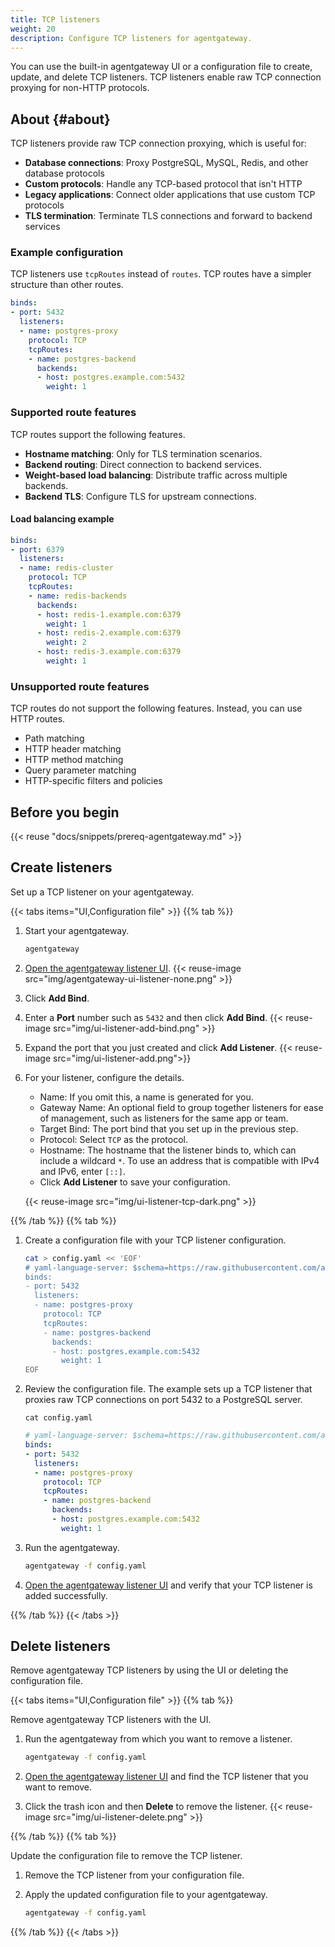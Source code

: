 ```yaml
---
title: TCP listeners
weight: 20
description: Configure TCP listeners for agentgateway.
--- 
```


You can use the built-in agentgateway UI or a configuration file to create, update, and delete TCP listeners. TCP listeners enable raw TCP connection proxying for non-HTTP protocols.

## About {#about}

TCP listeners provide raw TCP connection proxying, which is useful for:

- **Database connections**: Proxy PostgreSQL, MySQL, Redis, and other database protocols
- **Custom protocols**: Handle any TCP-based protocol that isn't HTTP
- **Legacy applications**: Connect older applications that use custom TCP protocols
- **TLS termination**: Terminate TLS connections and forward to backend services

### Example configuration

TCP listeners use `tcpRoutes` instead of `routes`. TCP routes have a simpler structure than other routes.

```yaml
binds:
- port: 5432
  listeners:
  - name: postgres-proxy
    protocol: TCP
    tcpRoutes:
    - name: postgres-backend
      backends:
      - host: postgres.example.com:5432
        weight: 1
```

### Supported route features

TCP routes support the following features.

- **Hostname matching**: Only for TLS termination scenarios.
- **Backend routing**: Direct connection to backend services.
- **Weight-based load balancing**: Distribute traffic across multiple backends.
- **Backend TLS**: Configure TLS for upstream connections.

#### Load balancing example

```yaml
binds:
- port: 6379
  listeners:
  - name: redis-cluster
    protocol: TCP
    tcpRoutes:
    - name: redis-backends
      backends:
      - host: redis-1.example.com:6379
        weight: 1
      - host: redis-2.example.com:6379
        weight: 2
      - host: redis-3.example.com:6379
        weight: 1
```

### Unsupported route features

TCP routes do not support the following features. Instead, you can use HTTP routes.

- Path matching
- HTTP header matching
- HTTP method matching
- Query parameter matching
- HTTP-specific filters and policies

## Before you begin

{{< reuse "docs/snippets/prereq-agentgateway.md" >}}

## Create listeners

Set up a TCP listener on your agentgateway. 

{{< tabs items="UI,Configuration file" >}}
{{% tab %}}

1. Start your agentgateway. 
   ```sh
   agentgateway 
   ```

2. [Open the agentgateway listener UI](http://localhost:15000/ui/listeners/). 
   {{< reuse-image src="img/agentgateway-ui-listener-none.png" >}}

3. Click **Add Bind**. 
4. Enter a **Port** number such as `5432` and then click **Add Bind**.
   {{< reuse-image src="img/ui-listener-add-bind.png" >}}
5. Expand the port that you just created and click **Add Listener**.
   {{< reuse-image src="img/ui-listener-add.png">}}
6. For your listener, configure the details.
   * Name: If you omit this, a name is generated for you.
   * Gateway Name: An optional field to group together listeners for ease of management, such as listeners for the same app or team.
   * Target Bind: The port bind that you set up in the previous step.
   * Protocol: Select `TCP` as the protocol.
   * Hostname: The hostname that the listener binds to, which can include a wildcard `*`. To use an address that is compatible with IPv4 and IPv6, enter `[::]`.
   * Click **Add Listener** to save your configuration.
   
   {{< reuse-image src="img/ui-listener-tcp-dark.png" >}}

{{% /tab %}}
{{% tab %}}

1. Create a configuration file with your TCP listener configuration. 
   
   ```sh
   cat > config.yaml << 'EOF'
   # yaml-language-server: $schema=https://raw.githubusercontent.com/agentgateway/agentgateway/refs/heads/main/schema/local.json
   binds:
   - port: 5432
     listeners:
     - name: postgres-proxy
       protocol: TCP
       tcpRoutes:
       - name: postgres-backend
         backends:
         - host: postgres.example.com:5432
           weight: 1
   EOF
   ```

2. Review the configuration file. The example sets up a TCP listener that proxies raw TCP connections on port 5432 to a PostgreSQL server. 
   ```
   cat config.yaml
   ```

   ```yaml
   # yaml-language-server: $schema=https://raw.githubusercontent.com/agentgateway/agentgateway/refs/heads/main/schema/local.json
   binds:
   - port: 5432
     listeners:
     - name: postgres-proxy
       protocol: TCP
       tcpRoutes:
       - name: postgres-backend
         backends:
         - host: postgres.example.com:5432
           weight: 1
   ```

3. Run the agentgateway. 
   ```sh
   agentgateway -f config.yaml
   ```

4. [Open the agentgateway listener UI](http://localhost:15000/ui/listeners/) and verify that your TCP listener is added successfully. 
   
{{% /tab %}}
{{< /tabs >}}

## Delete listeners

Remove agentgateway TCP listeners by using the UI or deleting the configuration file. 

{{< tabs items="UI,Configuration file" >}}
{{% tab %}}

Remove agentgateway TCP listeners with the UI. 

1. Run the agentgateway from which you want to remove a listener. 
   ```sh
   agentgateway -f config.yaml
   ```

2. [Open the agentgateway listener UI](http://localhost:15000/ui/listeners/) and find the TCP listener that you want to remove.

3. Click the trash icon and then **Delete** to remove the listener. 
   {{< reuse-image src="img/ui-listener-delete.png" >}}

{{% /tab %}}
{{% tab %}}

Update the configuration file to remove the TCP listener.

1. Remove the TCP listener from your configuration file.
2. Apply the updated configuration file to your agentgateway.

   ```sh
   agentgateway -f config.yaml
   ```

{{% /tab %}}
{{< /tabs >}}
